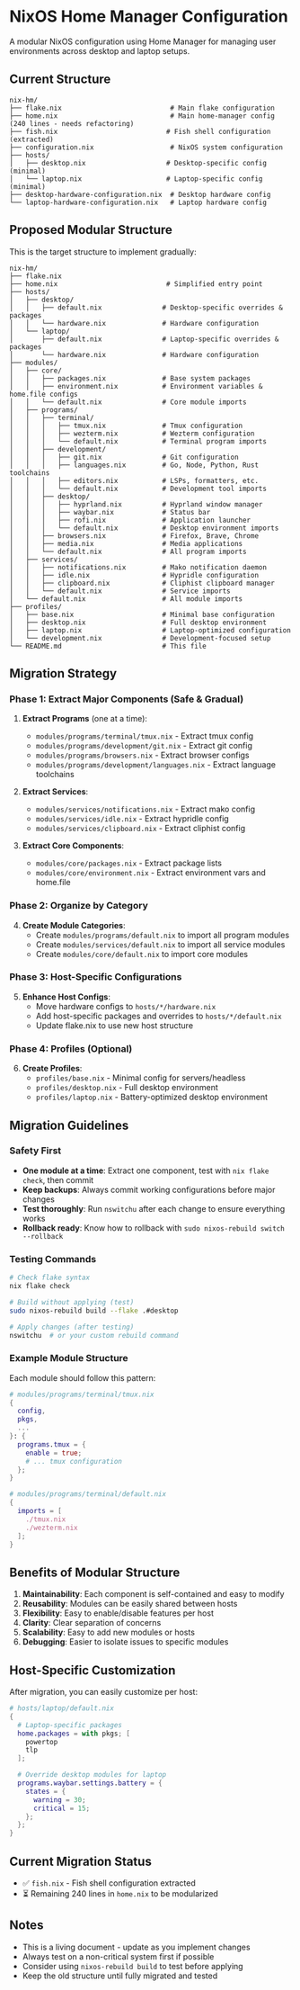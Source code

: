 # NixOS Home Manager Configuration

A modular NixOS configuration using Home Manager for managing user environments across desktop and laptop setups.

## Current Structure

```
nix-hm/
├── flake.nix                           # Main flake configuration
├── home.nix                            # Main home-manager config (240 lines - needs refactoring)
├── fish.nix                           # Fish shell configuration (extracted)
├── configuration.nix                   # NixOS system configuration
├── hosts/
│   ├── desktop.nix                    # Desktop-specific config (minimal)
│   └── laptop.nix                     # Laptop-specific config (minimal)
├── desktop-hardware-configuration.nix  # Desktop hardware config
└── laptop-hardware-configuration.nix   # Laptop hardware config
```

## Proposed Modular Structure

This is the target structure to implement gradually:

```
nix-hm/
├── flake.nix
├── home.nix                           # Simplified entry point
├── hosts/
│   ├── desktop/
│   │   ├── default.nix               # Desktop-specific overrides & packages
│   │   └── hardware.nix              # Hardware configuration
│   └── laptop/
│       ├── default.nix               # Laptop-specific overrides & packages
│       └── hardware.nix              # Hardware configuration
├── modules/
│   ├── core/
│   │   ├── packages.nix              # Base system packages
│   │   ├── environment.nix           # Environment variables & home.file configs
│   │   └── default.nix               # Core module imports
│   ├── programs/
│   │   ├── terminal/
│   │   │   ├── tmux.nix              # Tmux configuration
│   │   │   ├── wezterm.nix           # Wezterm configuration
│   │   │   └── default.nix           # Terminal program imports
│   │   ├── development/
│   │   │   ├── git.nix               # Git configuration
│   │   │   ├── languages.nix         # Go, Node, Python, Rust toolchains
│   │   │   ├── editors.nix           # LSPs, formatters, etc.
│   │   │   └── default.nix           # Development tool imports
│   │   ├── desktop/
│   │   │   ├── hyprland.nix          # Hyprland window manager
│   │   │   ├── waybar.nix            # Status bar
│   │   │   ├── rofi.nix              # Application launcher
│   │   │   └── default.nix           # Desktop environment imports
│   │   ├── browsers.nix              # Firefox, Brave, Chrome
│   │   ├── media.nix                 # Media applications
│   │   └── default.nix               # All program imports
│   ├── services/
│   │   ├── notifications.nix         # Mako notification daemon
│   │   ├── idle.nix                  # Hypridle configuration
│   │   ├── clipboard.nix             # Cliphist clipboard manager
│   │   └── default.nix               # Service imports
│   └── default.nix                   # All module imports
├── profiles/
│   ├── base.nix                      # Minimal base configuration
│   ├── desktop.nix                   # Full desktop environment
│   ├── laptop.nix                    # Laptop-optimized configuration
│   └── development.nix               # Development-focused setup
└── README.md                         # This file
```

## Migration Strategy

### Phase 1: Extract Major Components (Safe & Gradual)

1. **Extract Programs** (one at a time):

   - `modules/programs/terminal/tmux.nix` - Extract tmux config
   - `modules/programs/development/git.nix` - Extract git config
   - `modules/programs/browsers.nix` - Extract browser configs
   - `modules/programs/development/languages.nix` - Extract language toolchains

2. **Extract Services**:

   - `modules/services/notifications.nix` - Extract mako config
   - `modules/services/idle.nix` - Extract hypridle config
   - `modules/services/clipboard.nix` - Extract cliphist config

3. **Extract Core Components**:
   - `modules/core/packages.nix` - Extract package lists
   - `modules/core/environment.nix` - Extract environment vars and home.file

### Phase 2: Organize by Category

4. **Create Module Categories**:
   - Create `modules/programs/default.nix` to import all program modules
   - Create `modules/services/default.nix` to import all service modules
   - Create `modules/core/default.nix` to import core modules

### Phase 3: Host-Specific Configurations

5. **Enhance Host Configs**:
   - Move hardware configs to `hosts/*/hardware.nix`
   - Add host-specific packages and overrides to `hosts/*/default.nix`
   - Update flake.nix to use new host structure

### Phase 4: Profiles (Optional)

6. **Create Profiles**:
   - `profiles/base.nix` - Minimal config for servers/headless
   - `profiles/desktop.nix` - Full desktop environment
   - `profiles/laptop.nix` - Battery-optimized desktop environment

## Migration Guidelines

### Safety First

- **One module at a time**: Extract one component, test with `nix flake check`, then commit
- **Keep backups**: Always commit working configurations before major changes
- **Test thoroughly**: Run `nswitchu` after each change to ensure everything works
- **Rollback ready**: Know how to rollback with `sudo nixos-rebuild switch --rollback`

### Testing Commands

```bash
# Check flake syntax
nix flake check

# Build without applying (test)
sudo nixos-rebuild build --flake .#desktop

# Apply changes (after testing)
nswitchu  # or your custom rebuild command
```

### Example Module Structure

Each module should follow this pattern:

```nix
# modules/programs/terminal/tmux.nix
{
  config,
  pkgs,
  ...
}: {
  programs.tmux = {
    enable = true;
    # ... tmux configuration
  };
}
```

```nix
# modules/programs/terminal/default.nix
{
  imports = [
    ./tmux.nix
    ./wezterm.nix
  ];
}
```

## Benefits of Modular Structure

1. **Maintainability**: Each component is self-contained and easy to modify
2. **Reusability**: Modules can be easily shared between hosts
3. **Flexibility**: Easy to enable/disable features per host
4. **Clarity**: Clear separation of concerns
5. **Scalability**: Easy to add new modules or hosts
6. **Debugging**: Easier to isolate issues to specific modules

## Host-Specific Customization

After migration, you can easily customize per host:

```nix
# hosts/laptop/default.nix
{
  # Laptop-specific packages
  home.packages = with pkgs; [
    powertop
    tlp
  ];

  # Override desktop modules for laptop
  programs.waybar.settings.battery = {
    states = {
      warning = 30;
      critical = 15;
    };
  };
}
```

## Current Migration Status

- ✅ `fish.nix` - Fish shell configuration extracted
- ⏳ Remaining 240 lines in `home.nix` to be modularized

## Notes

- This is a living document - update as you implement changes
- Always test on a non-critical system first if possible
- Consider using `nixos-rebuild build` to test before applying
- Keep the old structure until fully migrated and tested
